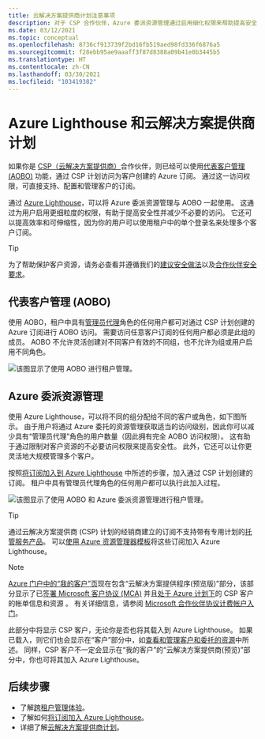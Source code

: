 ```yaml
---
title: 云解决方案提供商计划注意事项
description: 对于 CSP 合作伙伴，Azure 委派资源管理通过启用细化权限来帮助提高安全性和控制力。
ms.date: 03/12/2021
ms.topic: conceptual
ms.openlocfilehash: 8736cf913739f2bd16fb519aed98fd336f6876a5
ms.sourcegitcommit: f28ebb95ae9aaaff3f87d8388a09b41e0b3445b5
ms.translationtype: HT
ms.contentlocale: zh-CN
ms.lasthandoff: 03/30/2021
ms.locfileid: "103419382"
---
```

# <a name="azure-lighthouse-and-the-cloud-solution-provider-program"></a>Azure Lighthouse 和云解决方案提供商计划

如果你是 [CSP（云解决方案提供商）](/partner-center/csp-overview)合作伙伴，则已经可以使用[代表客户管理 (AOBO)](https://channel9.msdn.com/Series/cspdev/Module-11-Admin-On-Behalf-Of-AOBO) 功能，通过 CSP 计划访问为客户创建的 Azure 订阅。 通过这一访问权限，可直接支持、配置和管理客户的订阅。

通过 [Azure Lighthouse](../overview.md)，可以将 Azure 委派资源管理与 AOBO 一起使用。 这通过为用户启用更细粒度的权限，有助于提高安全性并减少不必要的访问。 它还可以提高效率和可伸缩性，因为你的用户可以使用租户中的单个登录名来处理多个客户订阅。

> [!TIP]
> 为了帮助保护客户资源，请务必查看并遵循我们的[建议安全做法](recommended-security-practices.md)以及[合作伙伴安全要求](/partner-center/partner-security-requirements)。

## <a name="administer-on-behalf-of-aobo"></a>代表客户管理 (AOBO)

使用 AOBO，租户中具有[管理员代理](/partner-center/permissions-overview#manage-commercial-transactions-in-partner-center-azure-ad-and-csp-roles)角色的任何用户都可对通过 CSP 计划创建的 Azure 订阅进行 AOBO 访问。 需要访问任意客户订阅的任何用户都必须是此组的成员。 AOBO 不允许灵活创建对不同客户有效的不同组，也不允许为组或用户启用不同角色。

![该图显示了使用 AOBO 进行租户管理。](../media/csp-1.jpg)

## <a name="azure-delegated-resource-management"></a>Azure 委派资源管理

使用 Azure Lighthouse，可以将不同的组分配给不同的客户或角色，如下图所示。 由于用户将通过 Azure 委托的资源管理获取适当的访问级别，因此你可以减少具有“管理员代理”角色的用户数量（因此拥有完全 AOBO 访问权限）。 这有助于通过限制对客户资源的不必要访问权限来提高安全性。 此外，它还可以让你更灵活地大规模管理多个客户。

按照[将订阅加入到 Azure Lighthouse](../how-to/onboard-customer.md) 中所述的步骤，加入通过 CSP 计划创建的订阅。 租户中具有管理员代理角色的任何用户都可以执行此加入过程。

![该图显示了使用 AOBO 和 Azure 委派资源管理进行租户管理。](../media/csp-2.jpg)

> [!TIP]
> 通过云解决方案提供商 (CSP) 计划的经销商建立的订阅不支持带有专用计划的[托管服务产品](managed-services-offers.md)。 可以[使用 Azure 资源管理器模板](../how-to/onboard-customer.md)将这些订阅加入 Azure Lighthouse。

> [!NOTE]
> [Azure 门户中的“我的客户”页](../how-to/view-manage-customers.md)现在包含“云解决方案提供程序(预览版)”部分，该部分显示了已[签署 Microsoft 客户协议 (MCA)](/partner-center/confirm-customer-agreement) 并且[处于 Azure 计划下](/partner-center/azure-plan-get-started)的 CSP 客户的帐单信息和资源 。 有关详细信息，请参阅 [Microsoft 合作伙伴协议计费帐户入门](../../cost-management-billing/understand/mpa-overview.md)。
>
> 此部分中将显示 CSP 客户，无论你是否也将其载入到 Azure Lighthouse。 如果已载入，则它们也会显示在“客户”部分中，如[查看和管理客户和委托的资源](../how-to/view-manage-customers.md)中所述。 同样，CSP 客户不一定会显示在“我的客户”的“云解决方案提供商(预览)”部分中，你也可将其加入 Azure Lighthouse。 

## <a name="next-steps"></a>后续步骤

- 了解[跨租户管理体验](cross-tenant-management-experience.md)。
- 了解如何[将订阅加入 Azure Lighthouse](../how-to/onboard-customer.md)。
- 详细了解[云解决方案提供商计划](/partner-center/csp-overview)。
